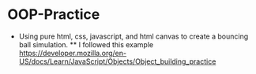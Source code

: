 # OOP-Practice

* Using pure html, css, javascript, and html canvas to create a bouncing ball simulation.
** I followed this example https://developer.mozilla.org/en-US/docs/Learn/JavaScript/Objects/Object_building_practice
